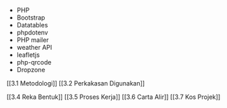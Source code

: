 

- PHP
- Bootstrap
- Datatables
- phpdotenv
- PHP mailer
- weather API
- leafletjs
- php-qrcode
- Dropzone

















[[3.1 Metodologi]]
[[3.2 Perkakasan Digunakan]]

[[3.4 Reka Bentuk]]
[[3.5 Proses Kerja]]
[[3.6 Carta Alir]]
[[3.7 Kos Projek]]
